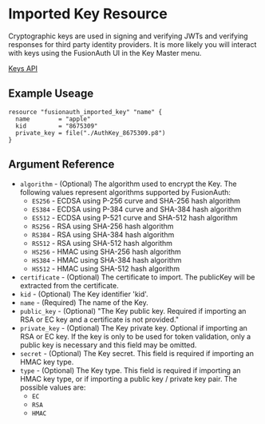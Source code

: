 # Imported Key Resource

Cryptographic keys are used in signing and verifying JWTs and verifying responses for third party identity providers. It is more likely you will interact with keys using the FusionAuth UI in the Key Master menu. 

[Keys API](https://fusionauth.io/docs/v1/tech/apis/keys)

## Example Useage

```hcl
resource "fusionauth_imported_key" "name" {
  name        = "apple"
  kid         = "8675309"
  private_key = file("./AuthKey_8675309.p8")
}
```

## Argument Reference

* `algorithm` - (Optional) The algorithm used to encrypt the Key. The following values represent algorithms supported by FusionAuth:
    - `ES256` - ECDSA using P-256 curve and SHA-256 hash algorithm
    - `ES384` - ECDSA using P-384 curve and SHA-384 hash algorithm
    - `ES512` - ECDSA using P-521 curve and SHA-512 hash algorithm
    - `RS256` - RSA using SHA-256 hash algorithm
    - `RS384` - RSA using SHA-384 hash algorithm
    - `RS512` - RSA using SHA-512 hash algorithm
    - `HS256` - HMAC using SHA-256 hash algorithm
    - `HS384` - HMAC using SHA-384 hash algorithm
    - `HS512` - HMAC using SHA-512 hash algorithm
* `certificate` - (Optional) The certificate to import. The publicKey will be extracted from the certificate.
* `kid` - (Optional) The Key identifier 'kid'.
* `name` - (Required) The name of the Key.
* `public_key` - (Optional) "The Key public key. Required if importing an RSA or EC key and a certificate is not provided."
* `private_key` - (Optional) The Key private key. Optional if importing an RSA or EC key. If the key is only to be used for token validation, only a public key is necessary and this field may be omitted.
* `secret` - (Optional) The Key secret. This field is required if importing an HMAC key type.
* `type` - (Optional) The Key type. This field is required if importing an HMAC key type, or if importing a public key / private key pair. The possible values are:
    - `EC`
    - `RSA`
    - `HMAC`